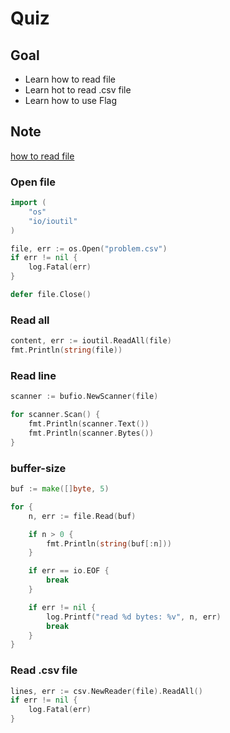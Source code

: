 # Quiz

## Goal
- Learn how to read file
- Learn hot to read .csv file
- Learn how to use Flag

## Note
[how to read file](https://stackoverflow.com/questions/36111777/golang-how-to-read-a-text-file)
### Open file
```go
import (
	"os"
	"io/ioutil"
)

file, err := os.Open("problem.csv")
if err != nil {
	log.Fatal(err)
}

defer file.Close()
```

### Read all
```go
content, err := ioutil.ReadAll(file)
fmt.Println(string(file))
```

### Read line
```go
scanner := bufio.NewScanner(file)

for scanner.Scan() {
	fmt.Println(scanner.Text())
	fmt.Println(scanner.Bytes())
}
```

### buffer-size
```go
buf := make([]byte, 5)

for {
	n, err := file.Read(buf)

	if n > 0 {
		fmt.Println(string(buf[:n]))
	}

	if err == io.EOF {
		break
	}

	if err != nil {
		log.Printf("read %d bytes: %v", n, err)
		break
	}
}
```

### Read .csv file
```go
lines, err := csv.NewReader(file).ReadAll()
if err != nil {
	log.Fatal(err)
}
```